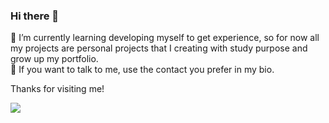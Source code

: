 ### Hi there 👋

<!--
**IsaacAlfredo/IsaacAlfredo** is a ✨ _special_ ✨ repository because its `README.md` (this file) appears on your GitHub profile.

Here are some ideas to get you started:

- 🔭 I’m currently working on ...
- 🌱 I’m currently learning ...
- 👯 I’m looking to collaborate on ...
- 🤔 I’m looking for help with ...
- 💬 Ask me about ...
- 📫 How to reach me: ...
- 😄 Pronouns: ...
- ⚡ Fun fact: ...
-->
 🌱 I’m currently learning developing myself to get experience, so for now all my projects are personal projects that I creating with study purpose and grow up my portfolio.  
 💬 If you want to talk to me, use the contact you prefer in my bio.
 
 Thanks for visiting me! 
 
 ![](https://komarev.com/ghpvc/?username=IsaacAlfredo)
